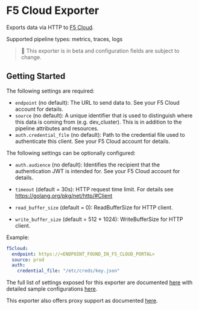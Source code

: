 # F5 Cloud Exporter

Exports data via HTTP to [F5 Cloud](https://portal.cloudservices.f5.com/).

Supported pipeline types: metrics, traces, logs

> :construction: This exporter is in beta and configuration fields are subject to change.

## Getting Started

The following settings are required:

- `endpoint` (no default): The URL to send data to. See your F5 Cloud account for details.
- `source` (no default): A unique identifier that is used to distinguish where this data is coming from (e.g. dev_cluster). This is in 
  addition to the pipeline attributes and resources.
- `auth.credential_file` (no default): Path to the credential file used to authenticate this client. See your F5 
  Cloud account for details.

The following settings can be optionally configured:

- `auth.audience` (no default): Identifies the recipient that the authentication JWT is intended for. See your F5 Cloud 
  account for details.

- `timeout` (default = 30s): HTTP request time limit. For details see https://golang.org/pkg/net/http/#Client
- `read_buffer_size` (default = 0): ReadBufferSize for HTTP client.
- `write_buffer_size` (default = 512 * 1024): WriteBufferSize for HTTP client.

Example:

```yaml
f5cloud:
  endpoint: https://<ENDPOINT_FOUND_IN_F5_CLOUD_PORTAL>
  source: prod
  auth:
    credential_file: "/etc/creds/key.json"
```

The full list of settings exposed for this exporter are documented [here](./config.go) with detailed sample
configurations [here](./testdata/config.yaml).

This exporter also offers proxy support as documented 
[here](https://github.com/open-telemetry/opentelemetry-collector/tree/main/exporter#proxy-support).